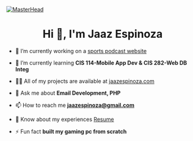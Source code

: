 [![MasterHead](https://thumbs.gfycat.com/BetterHandmadeGull-size_restricted.gif)](https://jaazespinoza.com/)
<h1 align="center">Hi 👋, I'm Jaaz Espinoza</h1>

- 🔭 I’m currently working on a [sports podcast website](https://lafieradeportiva.com/)

- 🌱 I’m currently learning **CIS 114-Mobile App Dev & CIS 282-Web DB Integ**

- 👨‍💻 All of my projects are available at [jaazespinoza.com](https://jaazespinoza.com/)

- 💬 Ask me about **Email Development, PHP**

- 📫 How to reach me **jaazespinoza@gmail.com**

- 📄 Know about my experiences [Resume](https://drive.google.com/file/d/1d3AWffSoa0ec8yOXV5rCKNHzJbC44WDh/view?usp=share_link)

- ⚡ Fun fact **built my gaming pc from scratch**
